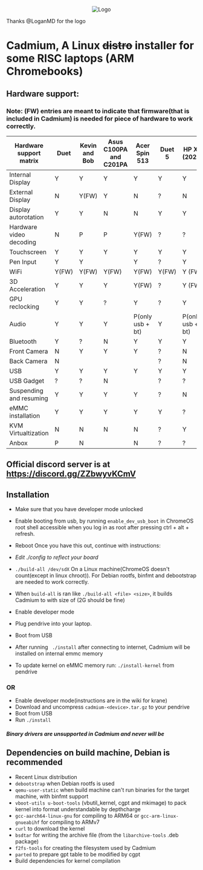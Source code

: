 <p align="center"><img src="/pics/logo/cd_smol.png" alt="Logo" data-canonical-src="/pics/cd_smol.png"/></p>

Thanks @LoganMD for the logo

# Cadmium, A Linux ~~distro~~ installer for some RISC laptops (ARM Chromebooks)

## Hardware support:
### Note: (FW) entries are meant to indicate that firmware(that is included in Cadmium) is needed for piece of hardware to work correctly.
| Hardware support matrix      	| Duet		 	| Kevin and Bob	 	| Asus C100PA and C201PA	| Acer Spin 513		| Duet 5		| HP X2 (2021)		|Lenovo C or S 330			|
|-------------------------	|--------------------	|----------------	|-------------------------	|-----------------------|-----------------------|-----------------------|-----------------------			|
| Internal Display		| Y		   	| Y		 	| Y				| Y			| Y			| Y			|Y			| 
| External Display		| N			| Y(FW)			| Y				| N			| ?			| N			|N			| 
| Display autorotation    	| Y		    	| Y			| N				| N			| Y			| Y			|Y			| 
| Hardware video decoding	| N			| P			| P				| Y(FW)			| ?			| ?			|?			| 
| Touchscreen	    	  	| Y		    	| Y			| Y				| Y			| Y			| Y			|Y			| 
| Pen Input			| Y			| Y			| 				| Y			| ?			| Y			|?			| 
| WiFi		     	 	| Y(FW)			| Y(FW)	   		| Y(FW)				| Y(FW)			| Y(FW)			| Y (FW)		|Y(FW)			| 
| 3D Acceleration	  	| Y		    	| Y			| Y				| Y(FW)			| ?			| Y (FW)		|?			| 
| GPU reclocking		| Y			| Y			| ?				| Y			| ?			| Y			|?			|
| Audio		     		| Y			| Y			| Y				| P(only usb + bt)	| Y			| P(only usb + bt)	|Y			|
| Bluetooth		 	| Y		    	| ?			| N				| Y			| Y			| Y			|N			| 
| Front Camera			| N			| Y			| Y				| Y			| ?			| N			|Y			| 
| Back Camera		    	| N		    	|		 	| 				|			| ?			| N			|			| 
| USB				| Y		    	| Y			| Y				| Y			| Y			| Y			|Y			|
| USB Gadget			| ?		    	| ?			| N				| 			| ?			| ?			|Y			| 
| Suspending and resuming 	| Y		    	| Y			| Y				| Y			| ?			| N			|Y			| 
| eMMC installation		| Y		    	| Y			| Y				| Y			| Y			| ?			|Y			| 
| KVM Virtualtization		| N			| N			| N				| N			| ?			| Y			|?			| 
| Anbox				| P			| N			|				| N			| ?			| ?			|?			| 

## Official discord server is at https://discord.gg/ZZbwyvKCmV

## Installation
- Make sure that you have developer mode unlocked
- Enable booting from usb, by running ```enable_dev_usb_boot``` in ChromeOS root shell accessible when you log in as root after pressing ctrl + alt + refresh.
- Reboot
Once you have this out, continue with instructions:

- *Edit ./config to reflect your board*
- ``` ./build-all /dev/sdX ``` On a Linux machine(ChromeOS doesn't count(except in linux chroot)). For Debian rootfs, binfmt and debootstrap are needed to work correctly.
- When ```build-all``` is ran like ```./build-all <file> <size>```, it builds Cadmium to <file> with size of <size>(2G should be fine)
- Enable developer mode
- Plug pendrive into your laptop.
- Boot from USB
- After running ``` ./install``` after connecting to internet, Cadmium will be installed on internal emmc memory
- To update kernel on eMMC memory run: ```./install-kernel``` from pendrive

### OR
- Enable developer mode(instructions are in the wiki for krane)
- Download and uncompress ```cadmium-<device>.tar.gz``` to your pendrive
- Boot from USB
- Run ```./install```

#### *Binary drivers are unsupported in Cadmium and never will be*

## Dependencies on build machine, Debian is recommended
- Recent Linux distribution
- ```debootstrap``` when Debian rootfs is used
- ```qemu-user-static``` when build machine can't run binaries for the target machine, with binfmt support
- ```vboot-utils u-boot-tools``` (vbutil_kernel, cgpt and mkimage) to pack kernel into format understandable by depthcharge
- ```gcc-aarch64-linux-gnu``` for compiling to ARM64 or ```gcc-arm-linux-gnueabihf``` for compiling to ARMv7
- ```curl``` to download the kernel
- ```bsdtar``` for writing the archive file (from the ```libarchive-tools``` .deb package)
- ```f2fs-tools``` for creating the filesystem used by Cadmium
- ```parted``` to prepare gpt table to be modified by cgpt
- Build dependencies for kernel compilation
